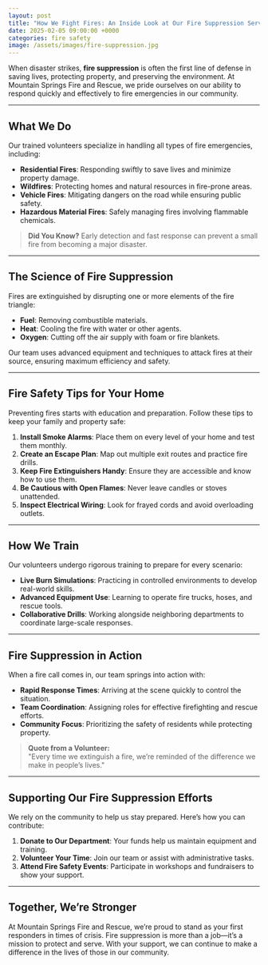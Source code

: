 ```yaml
---
layout: post
title: "How We Fight Fires: An Inside Look at Our Fire Suppression Services"
date: 2025-02-05 09:00:00 +0000
categories: fire safety
image: /assets/images/fire-suppression.jpg
---
```


When disaster strikes, **fire suppression** is often the first line of defense in saving lives, protecting property, and preserving the environment. At Mountain Springs Fire and Rescue, we pride ourselves on our ability to respond quickly and effectively to fire emergencies in our community.

---

## **What We Do**

Our trained volunteers specialize in handling all types of fire emergencies, including:
- **Residential Fires**: Responding swiftly to save lives and minimize property damage.
- **Wildfires**: Protecting homes and natural resources in fire-prone areas.
- **Vehicle Fires**: Mitigating dangers on the road while ensuring public safety.
- **Hazardous Material Fires**: Safely managing fires involving flammable chemicals.

> **Did You Know?** Early detection and fast response can prevent a small fire from becoming a major disaster.

---

## **The Science of Fire Suppression**

Fires are extinguished by disrupting one or more elements of the fire triangle:
- **Fuel**: Removing combustible materials.
- **Heat**: Cooling the fire with water or other agents.
- **Oxygen**: Cutting off the air supply with foam or fire blankets.

Our team uses advanced equipment and techniques to attack fires at their source, ensuring maximum efficiency and safety.

---

## **Fire Safety Tips for Your Home**

Preventing fires starts with education and preparation. Follow these tips to keep your family and property safe:
1. **Install Smoke Alarms**: Place them on every level of your home and test them monthly.
2. **Create an Escape Plan**: Map out multiple exit routes and practice fire drills.
3. **Keep Fire Extinguishers Handy**: Ensure they are accessible and know how to use them.
4. **Be Cautious with Open Flames**: Never leave candles or stoves unattended.
5. **Inspect Electrical Wiring**: Look for frayed cords and avoid overloading outlets.

---

## **How We Train**

Our volunteers undergo rigorous training to prepare for every scenario:
- **Live Burn Simulations**: Practicing in controlled environments to develop real-world skills.
- **Advanced Equipment Use**: Learning to operate fire trucks, hoses, and rescue tools.
- **Collaborative Drills**: Working alongside neighboring departments to coordinate large-scale responses.

---

## **Fire Suppression in Action**

When a fire call comes in, our team springs into action with:
- **Rapid Response Times**: Arriving at the scene quickly to control the situation.
- **Team Coordination**: Assigning roles for effective firefighting and rescue efforts.
- **Community Focus**: Prioritizing the safety of residents while protecting property.

> **Quote from a Volunteer:**  
> "Every time we extinguish a fire, we’re reminded of the difference we make in people’s lives."

---

## **Supporting Our Fire Suppression Efforts**

We rely on the community to help us stay prepared. Here’s how you can contribute:
1. **Donate to Our Department**: Your funds help us maintain equipment and training.
2. **Volunteer Your Time**: Join our team or assist with administrative tasks.
3. **Attend Fire Safety Events**: Participate in workshops and fundraisers to show your support.

---

## **Together, We’re Stronger**

At Mountain Springs Fire and Rescue, we’re proud to stand as your first responders in times of crisis. Fire suppression is more than a job—it’s a mission to protect and serve. With your support, we can continue to make a difference in the lives of those in our community.
